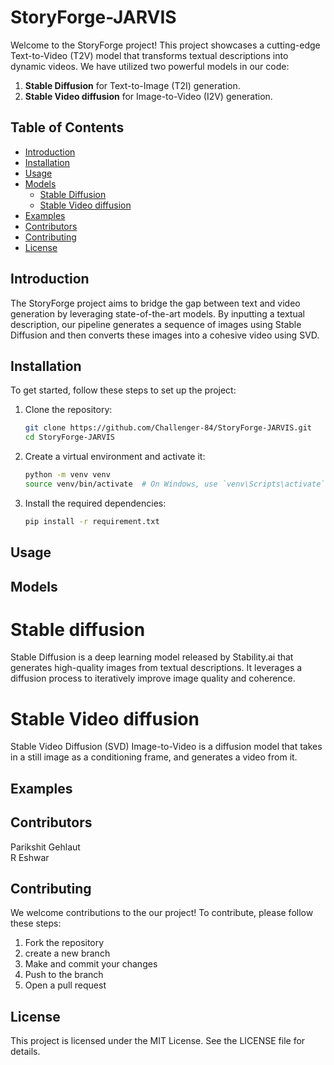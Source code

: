 # StoryForge-JARVIS

Welcome to the StoryForge project! This project showcases a cutting-edge Text-to-Video (T2V) model that transforms textual descriptions into dynamic videos. We have utilized two powerful models in our code:

1. **Stable Diffusion** for Text-to-Image (T2I) generation.
2. **Stable Video diffusion** for Image-to-Video (I2V) generation.

## Table of Contents

- [Introduction](#introduction)
- [Installation](#installation)
- [Usage](#usage)
- [Models](#models)
  - [Stable Diffusion](#stable-diffusion)
  - [Stable Video diffusion](#stable-video-diffusion)
- [Examples](#examples)
- [Contributors](#contributors)
- [Contributing](#contributing)
- [License](#license)

## Introduction

The StoryForge project aims to bridge the gap between text and video generation by leveraging state-of-the-art models. By inputting a textual description, our pipeline generates a sequence of images using Stable Diffusion and then converts these images into a cohesive video using SVD.

## Installation

To get started, follow these steps to set up the project:

1. Clone the repository:
   ```bash
   git clone https://github.com/Challenger-84/StoryForge-JARVIS.git
   cd StoryForge-JARVIS
   

2. Create a virtual environment and activate it:
   ```bash
   python -m venv venv
   source venv/bin/activate  # On Windows, use `venv\Scripts\activate`

3. Install the required dependencies:
   ```bash
   pip install -r requirement.txt

## Usage

## Models

# Stable diffusion
Stable Diffusion is a deep learning model released by Stability.ai that generates high-quality images from textual descriptions. It leverages a diffusion process to iteratively improve image quality and coherence.

# Stable Video diffusion
Stable Video Diffusion (SVD) Image-to-Video is a diffusion model that takes in a still image as a conditioning frame, and generates a video from it.

## Examples

## Contributors
Parikshit Gehlaut   
R Eshwar

## Contributing
We welcome contributions to the our project! To contribute, please follow these steps:

1. Fork the repository
2. create a new branch
3. Make and commit your changes
4. Push to the branch
5. Open a pull request

## License
This project is licensed under the MIT License. See the LICENSE file for details.

